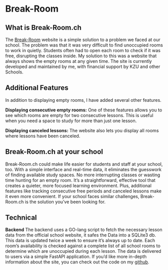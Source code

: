 # Break-Room

## What is Break-Room.ch
The [Break-Room](https://break-room.ch) website is a simple solution to a problem we faced at our school. The problem was that it was very difficult to find unoccupied rooms to work in quietly. Students often had to open each room to check if it was free, disrupting the classes inside. My solution to this was a website that always shows the empty rooms at any given time.
The site is currently developed and maintained by me, with financial support by KZU and other Schools.
  
## Additional Features
In addition to displaying empty rooms, I have added several other features.

**Displaying consecutive empty rooms:**
One of these features allows you to see which rooms are empty for two consecutive lessons. This is useful when you need a space to study for more than just one lesson.

**Displaying canceled lessons:**
The website also lets you display all rooms where lessons have been canceled.

  
## Break-Room.ch at your school
Break-Room.ch could make life easier for students and staff at your school, too. With a simple interface and real-time data, it eliminates the guesswork of finding available study spaces. No more interrupting classes or wasting time hunting for an empty room. It’s a straightforward, effective tool that creates a quieter, more focused learning environment. Plus, additional features like tracking consecutive free periods and canceled lessons make it even more convenient. If your school faces similar challenges, Break-Room.ch is the solution you’ve been looking for.

## Technical
**Backend**
The backend uses a GO-lang script to fetch the necessary lesson data from the official school website, it safes the Data into a SQLite3 db. This data is updated twice a week to ensure it’s always up to date. Each room’s availability is checked against a complete list of all school rooms to determine which are unoccupied during each lesson. The data is delivered to users via a simple FastAPI application. If you’d like more in-depth information about the site, you can check out the code on my [github](https://github.com/HelloAlex4/Break-room).
